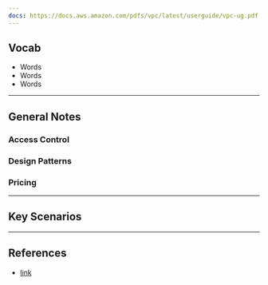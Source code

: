 ```yaml
---
docs: https://docs.aws.amazon.com/pdfs/vpc/latest/userguide/vpc-ug.pdf
---
```

## Vocab
- Words
- Words
- Words

---

## General Notes

### Access Control

### Design Patterns

### Pricing

---
## Key Scenarios

---
## References
- [link](https://www.google.com)